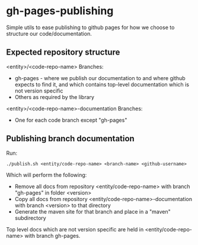 gh-pages-publishing
===================

Simple utils to ease publishing to github pages for how we choose to structure our code/documentation.

Expected repository structure
-----------------------------

&lt;entity>/&lt;code-repo-name>
Branches:
* gh-pages - where we publish our documentation to and where github expects to find it, and which contains top-level documentation which is not version specific
* Others as required by the library

&lt;entity>/&lt;code-repo-name>-documentation
Branches:
* One for each code branch except "gh-pages"

Publishing branch documentation
-------------------------------

Run:

    ./publish.sh <entity/code-repo-name> <branch-name> <github-username>

Which will perform the following:

* Remove all docs from repository &lt;entity/code-repo-name> with branch "gh-pages" in folder &lt;version>
* Copy all docs from repository &lt;entity/code-repo-name>-documentation with branch &lt;version> to that directory
* Generate the maven site for that branch and place in a "maven" subdirectory

Top level docs which are not version specific are held in &lt;entity/code-repo-name> with branch gh-pages.
